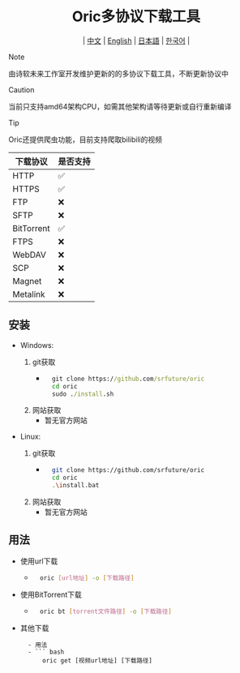 <div align="center">

# Oric多协议下载工具


| [中文](doc/CN/README.md) | [English](doc/EN/README.md) | [日本語](doc/JA/README.md) | [한국어](doc/KO/README.md) |

</div>

> [!NOTE]
> 由诗软未来工作室开发维护更新的的多协议下载工具，不断更新协议中

> [!CAUTION]
> 当前只支持amd64架构CPU，如需其他架构请等待更新或自行重新编译

> [!TIP]
> Oric还提供爬虫功能，目前支持爬取bilibili的视频

| 下载协议   | 是否支持 |
|------------|----------|
| HTTP       | ✅       |
| HTTPS      | ✅       |
| FTP        | ❌       |
| SFTP       | ❌       |
| BitTorrent | ✅       |
| FTPS       | ❌       |
| WebDAV     | ❌       |
| SCP        | ❌       |
| Magnet     | ❌       |
| Metalink   | ❌       |

## 安装

- Windows: 
    1. git获取
        - ```cmd
            git clone https://github.com/srfuture/oric
            cd oric
            sudo ./install.sh
    2. 网站获取
        - 暂无官方网站

- Linux:
    1. git获取
        - ```bash
            git clone https://github.com/srfuture/oric
            cd oric
            .\install.bat
    2. 网站获取
        - 暂无官方网站
## 用法

- 使用url下载

    - ```bash
        oric [url地址] -o [下载路径]
- 使用BitTorrent下载

    - ```bash
        oric bt [torrent文件路径] -o [下载路径]
- 其他下载


    
        - 用法
        - ``` bash
            oric get [视频url地址] [下载路径]
